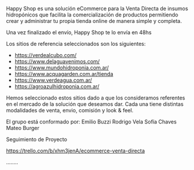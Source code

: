 Happy Shop es una solución eCommerce para la Venta Directa de insumos hidropónicos que facilita la comercialización de productos permitiendo crear y administrar tu propia tienda online de manera simple y completa.

Una vez finalizado el envío, Happy Shop te lo envía en 48hs

Los sitios de referencia seleccionados son los siguientes:

- <https://verdealcubo.com/>
- <https://www.delaguavenimos.com/>
- <https://www.mundohidroponia.com.ar/>
- <https://www.acquagarden.com.ar/tienda>
- <https://www.verdeagua.com.ar/>
- <https://agroazulhidroponia.com.ar/>

Hemos seleccionado estos sitios dado a que los consideramos referentes en el mercado de la solución que deseamos dar. Cada una tiene distintas modalidades de venta, envio, comisión y look & feel.

El grupo está conformado por:
Emilio Buzzi
Rodrigo Vela
Sofía Chaves
Mateo Burger

Seguimiento de Proyecto

https://trello.com/b/xhm3jenA/ecommerce-venta-directa

........
